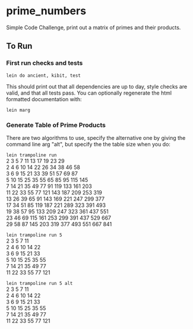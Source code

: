 # prime_numbers

Simple Code Challenge, print out a matrix of primes and their products.

## To Run

### First run checks and tests

`lein do ancient, kibit, test`

This should print out that all dependencies are up to day, style checks
are valid, and that all tests pass.  You can optionally regenerate the
html formatted documentation with:

`lein marg`

### Generate Table of Prime Products

There are two algorithms to use, specify the alternative one by giving
the command line arg "alt", but specify the the table size when you do:

`lein trampoline run`</br>
 	2	3	5	7	11	13	17	19	23	29</br>
2	4	6	10	14	22	26	34	38	46	58</br>
3	6	9	15	21	33	39	51	57	69	87</br>
5	10	15	25	35	55	65	85	95	115	145</br>
7	14	21	35	49	77	91	119	133	161	203</br>
11	22	33	55	77	121	143	187	209	253	319</br>
13	26	39	65	91	143	169	221	247	299	377</br>
17	34	51	85	119	187	221	289	323	391	493</br>
19	38	57	95	133	209	247	323	361	437	551</br>
23	46	69	115	161	253	299	391	437	529	667</br>
29	58	87	145	203	319	377	493	551	667	841</br>

`lein trampoline run 5`</br>
 	2	3	5	7	11</br>
2	4	6	10	14	22</br>
3	6	9	15	21	33</br>
5	10	15	25	35	55</br>
7	14	21	35	49	77</br>
11	22	33	55	77	121</br>

`lein trampoline run 5 alt`</br>
 	2	3	5	7	11</br>
2	4	6	10	14	22</br>
3	6	9	15	21	33</br>
5	10	15	25	35	55</br>
7	14	21	35	49	77</br>
11	22	33	55	77	121</br>

